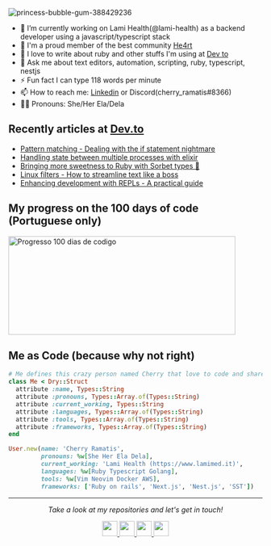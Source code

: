 ![princess-bubble-gum-388429236](https://user-images.githubusercontent.com/86631177/212934124-15c3ef0a-9a48-4a00-af39-8e0d8a89c4f4.gif)


- 🔭 I’m currently working on Lami Health(@lami-health) as a backend developer using a javascript/typescript stack
- 💜 I'm a proud member of the best community [He4rt](https://github.com/he4rt)
- 🤝 I love to write about ruby and other stuffs I'm using at [Dev to](https://dev.to/cherryramatis/)
- 💬 Ask me about text editors, automation, scripting, ruby, typescript, nestjs
- ⚡ Fun fact I can type 118 words per minute
- 📫 How to reach me: [Linkedin](https://www.linkedin.com/in/cherryramatis/) or Discord(cherry_ramatis#8366)
- 🏳️‍⚧️ Pronouns: She/Her Ela/Dela

## Recently articles at [Dev.to](https://dev.to/cherryramatis)

<!-- BLOG-POST-LIST:START -->
- [Pattern matching - Dealing with the if statement nightmare](https://dev.to/cherryramatis/pattern-matching-dealing-with-the-if-statement-nightmare-kkb)
- [Handling state between multiple processes with elixir](https://dev.to/cherryramatis/handling-state-between-multiple-instances-with-elixir-4jm1)
- [Bringing more sweetness to Ruby with Sorbet types 🍦](https://dev.to/cherryramatis/bringing-more-sweetness-to-ruby-with-sorbet-types-13jp)
- [Linux filters - How to streamline text like a boss](https://dev.to/cherryramatis/linux-filters-how-to-streamline-text-like-a-boss-2dp4)
- [Enhancing development with REPLs - A practical guide](https://dev.to/cherryramatis/enhancing-development-with-repls-a-practical-guide-2fij)
<!-- BLOG-POST-LIST:END -->

## My progress on the 100 days of code (Portuguese only)

<a href="https://100-dias-de-codigo-github-readme.vercel.app/?username=cherry_ramatis">
  <img src="https://100-dias-de-codigo-github-readme.vercel.app/?username=cherry_ramatis" width="450" height="195" alt="Progresso 100 dias de codigo">
</a>

## Me as Code (because why not right)

```ruby
# Me defines this crazy person named Cherry that love to code and share knowledge
class Me < Dry::Struct
  attribute :name, Types::String
  attribute :pronouns, Types::Array.of(Types::String)
  attribute :current_working, Types::String
  attribute :languages, Types::Array.of(Types::String)
  attribute :tools, Types::Array.of(Types::String)
  attribute :frameworks, Types::Array.of(Types::String)
end

User.new(name: 'Cherry Ramatis',
         pronouns: %w[She Her Ela Dela],
         current_working: 'Lami Health (https://www.lamimed.it)',
         languages: %w[Ruby Typescript Golang],
         tools: %w[Vim Neovim Docker AWS],
         frameworks: ['Ruby on rails', 'Next.js', 'Nest.js', 'SST'])
```

<hr>
<p align="center">
  <i>Take a look at my repositories and let's get in touch!</i>
</p>

<p align="center">
   <a href= "https://dev.to/cherryramatis/">
    <img width="30" height="30" src="https://dev-to-uploads.s3.amazonaws.com/uploads/logos/resized_logo_UQww2soKuUsjaOGNB38o.png" />
  </a>
  <a href= "https://github.com/cherryramatisdev/">
    <img width="30" height="30" src="https://cdn.jsdelivr.net/gh/devicons/devicon/icons/github/github-original.svg" />
  </a>
  <a href="https://www.linkedin.com/in/cherryramatis/">
    <img width="30" height="30" src="https://cdn.jsdelivr.net/gh/devicons/devicon/icons/linkedin/linkedin-original.svg" />
  </a>
  <a href= "https://twitter.com/cherry_ramatis">
    <img width="30" height="30" src="https://cdn.jsdelivr.net/gh/devicons/devicon/icons/twitter/twitter-original.svg" />
  </a>
</p>
